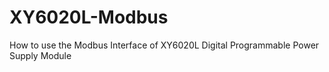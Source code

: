# XY6020L-Modbus
How to use the Modbus Interface of XY6020L Digital Programmable Power Supply Module
